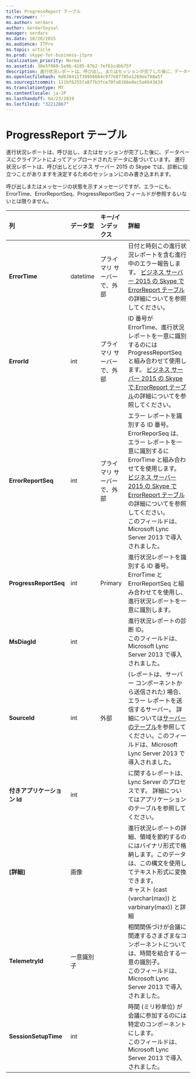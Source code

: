 ```yaml
---
title: ProgressReport テーブル
ms.reviewer: ''
ms.author: serdars
author: SerdarSoysal
manager: serdars
ms.date: 10/20/2015
ms.audience: ITPro
ms.topic: article
ms.prod: skype-for-business-itpro
localization_priority: Normal
ms.assetid: 38e5f060-5e9b-4185-87b2-7ef61c4bb75f
description: 進行状況レポートは、呼び出し、またはセッションが完了した後に、データベースにクライアントによってアップロードされたデータに基づいています。 進行状況レポートは、呼び出しとビジネス サーバー 2015 の Skype では、診断に役立つことがありますを決定するためのセッションにのみ書き込まれます。
ms.openlocfilehash: 6d638411f39956664c977e87785a1269ee788a5f
ms.sourcegitcommit: 111bf6255fa877b3fce70fa8166e8ec5a6643434
ms.translationtype: MT
ms.contentlocale: ja-JP
ms.lasthandoff: 04/23/2019
ms.locfileid: "32212867"
---
```

# <a name="progressreport-table"></a>ProgressReport テーブル
 
進行状況レポートは、呼び出し、またはセッションが完了した後に、データベースにクライアントによってアップロードされたデータに基づいています。 進行状況レポートは、呼び出しとビジネス サーバー 2015 の Skype では、診断に役立つことがありますを決定するためのセッションにのみ書き込まれます。
  
呼び出しまたはメッセージの状態を示すメッセージですが、エラーにも、ErrorTime、ErrorReportSeq、ProgressReportSeq フィールドが参照するいないとは限りません。
  
|**列**|**データ型**|**キー/インデックス**|**詳細**|
|:-----|:-----|:-----|:-----|
|**ErrorTime** <br/> |datetime  <br/> |プライマリ サーバーで、外部  <br/> |日付と時刻この進行状況レポートを含む進行中のエラー報告します。 [ビジネス サーバー 2015 の Skype で ErrorReport テーブル](errorreport.md)の詳細についてを参照してください。 <br/> |
|**ErrorId** <br/> |int  <br/> |プライマリ サーバーで、外部  <br/> |ID 番号が ErrorTime、進行状況レポートを一意に識別するのには ProgressReportSeq と組み合わせて使用します。 [ビジネス サーバー 2015 の Skype で ErrorReport テーブル](errorreport.md)の詳細についてを参照してください。 <br/> |
|**ErrorReportSeq** <br/> |int  <br/> |プライマリ サーバーで、外部  <br/> |エラー レポートを識別する ID 番号。 ErrorReporSeq は、エラー レポートを一意に識別するに ErrorTime と組み合わせてを使用します。 [ビジネス サーバー 2015 の Skype で ErrorReport テーブル](errorreport.md)の詳細についてを参照してください。 <br/> このフィールドは、Microsoft Lync Server 2013 で導入されました。  <br/> |
|**ProgressReportSeq** <br/> |int  <br/> |Primary  <br/> |進行状況レポートを識別する ID 番号。 ErrorTime と ErrorReportSeq と組み合わせてを使用し、進行状況レポートを一意に識別します。  <br/> |
|**MsDiagId** <br/> |int  <br/> ||進行状況レポートの診断 ID。  <br/> このフィールドは、Microsoft Lync Server 2013 で導入されました。  <br/> |
|**SourceId** <br/> |int  <br/> |外部  <br/> |(レポートは、サーバー コンポーネントから送信された) 場合、エラー レポートを送信するサーバー。 詳細については[サーバーのテーブル](servers.md)を参照してください。このフィールドは、Microsoft Lync Server 2013 で導入されました。 <br/> |
|**付きアプリケーション Id** <br/> |int  <br/> ||に関するレポートは、Lync Server のプロセスです。 詳細についてはアプリケーションのテーブルを参照してください。  <br/> |
|**[詳細]** <br/> |画像  <br/> ||進行状況レポートの詳細、領域を節約するのにはバイナリ形式で格納します。このデータは、この構文を使用してテキスト形式に変換できます。  <br/> キャスト (cast (varchar(max)) と varbinary(max)) と詳細  <br/> |
|**TelemetryId** <br/> |一意識別子  <br/> ||相関関係づけが会議に関連するさまざまなコンポーネントについては、時間を結合する一意の識別子。  <br/> このフィールドは、Microsoft Lync Server 2013 で導入されました。  <br/> |
|**SessionSetupTime** <br/> |int  <br/> ||時間 (ミリ秒単位) が会議に参加するのには特定のコンポーネントにします。  <br/> このフィールドは、Microsoft Lync Server 2013 で導入されました。  <br/> |
   

